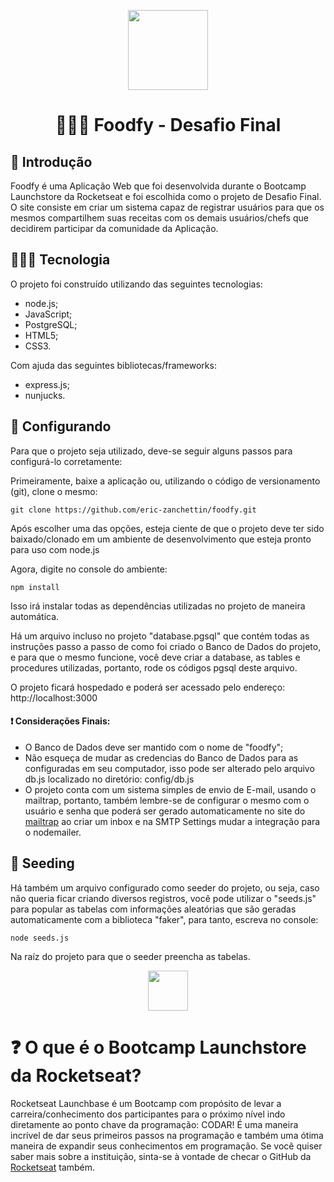 <p align="center">
  <img width="128" height="auto" src="https://i.imgur.com/6uDjYpu.png" />
</p>
<h1 align="center">👨🏼‍🍳 Foodfy - Desafio Final</h1>

<h2>📜 Introdução</h2>
<p>Foodfy é uma Aplicação Web que foi desenvolvida durante o Bootcamp Launchstore da Rocketseat e foi escolhida como o projeto
de Desafio Final. O site consiste em criar um sistema capaz de registrar usuários para que os mesmos compartilhem suas receitas
com os demais usuários/chefs que decidirem participar da comunidade da Aplicação.</p>

<h2>👨🏼‍💻 Tecnologia</h2>
<p>O projeto foi construído utilizando das seguintes tecnologias:</p>
<ul>
    <li>node.js;</li>
    <li>JavaScript;</li>
    <li>PostgreSQL;</li>
    <li>HTML5;</li>
    <li>CSS3.</li>
</ul>
<p>Com ajuda das seguintes bibliotecas/frameworks:</p>
<ul>
    <li>express.js;</li>
    <li>nunjucks.</li>
</ul>

<h2>🚀 Configurando</h2>
<p>Para que o projeto seja utilizado, deve-se seguir alguns passos para configurá-lo corretamente:</p>
<p>Primeiramente, baixe a aplicação ou, utilizando o código de versionamento (git), clone o mesmo:</p>
<code>git clone https://github.com/eric-zanchettin/foodfy.git</code>
<p>Após escolher uma das opções, esteja ciente de que o projeto deve ter sido baixado/clonado em um ambiente de desenvolvimento
que esteja pronto para uso com node.js</p>
<p>Agora, digite no console do ambiente:</p>
<code>npm install</code>
<p>Isso irá instalar todas as dependências utilizadas no projeto de maneira automática.</p>
<p>Há um arquivo incluso no projeto "database.pgsql" que contém todas as instruções passo a passo de como foi criado o Banco de Dados
do projeto, e para que o mesmo funcione, você deve criar a database, as tables e procedures utilizadas, portanto, rode os códigos pgsql
deste arquivo.</p>
<p>O projeto ficará hospedado e poderá ser acessado pelo endereço: http://localhost:3000<p>
<h4>❗ Considerações Finais:</h4>
<ul>
    <li>O Banco de Dados deve ser mantido com o nome de "foodfy";</li>
    <li>Não esqueça de mudar as credencias do Banco de Dados para as configuradas em seu computador, isso pode ser alterado pelo arquivo db.js
    localizado no diretório: config/db.js</li>
    <li>O projeto conta com um sistema simples de envio de E-mail, usando o mailtrap, portanto, também lembre-se de configurar o mesmo com o usuário e senha
    que poderá ser gerado automaticamente no site do <a href="https://mailtrap.io/inboxes/">mailtrap</a> ao criar um inbox e na SMTP Settings mudar a integração
    para o nodemailer.</li>
</ul>

<h2>🌱 Seeding</h2>
<p>Há também um arquivo configurado como seeder do projeto, ou seja, caso não queria ficar criando diversos registros, você pode utilizar
o "seeds.js" para popular as tabelas com informações aleatórias que são geradas automaticamente com a biblioteca "faker", para tanto, escreva no console:</p>
<code>node seeds.js</code>
<p>Na raíz do projeto para que o seeder preencha as tabelas.</p>

<p align="center">
  <img width="64" height="auto" src="https://i.imgur.com/1BZZqy0.png" />
</p>
<h1>❓ O que é o Bootcamp Launchstore da Rocketseat?</h1>
<p>Rocketseat Launchbase é um Bootcamp com propósito de levar a carreira/conhecimento dos participantes para o próximo nível indo diretamente ao ponto chave da programação: CODAR! É uma maneira incrível de dar seus primeiros passos na programação e também uma ótima maneira de expandir seus conhecimentos em programação. Se você quiser saber mais sobre a instituição, sinta-se à vontade de checar o GitHub da <a href="https://github.com/Rocketseat">Rocketseat</a> também.</p>